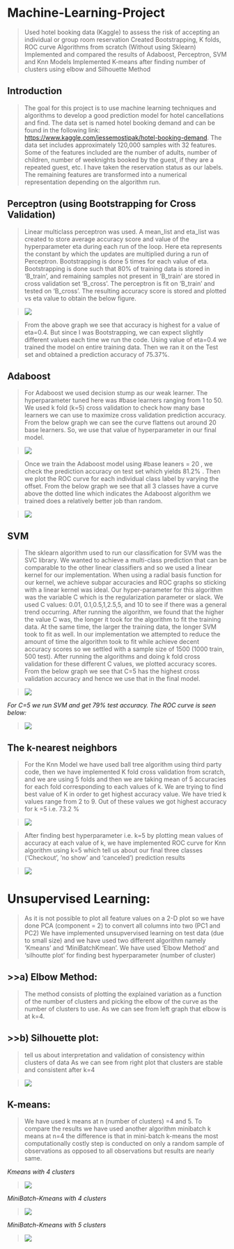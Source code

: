 # Machine-Learning-Project

>Used hotel booking data (Kaggle) to assess the risk of accepting an individual or group room reservation
>Created Bootstrapping, K folds, ROC curve Algorithms from scratch (Without using Sklearn)
>Implemented and compared the results of Adaboost, Perceptron, SVM and Knn Models
>Implemented K-means after finding number of clusters using elbow and Silhouette Method 

## Introduction
>The goal for this project is to use machine learning techniques and algorithms to develop a good prediction model for hotel cancellations and find. The data set is named hotel booking demand and can be found in the following link: https://www.kaggle.com/jessemostipak/hotel-booking-demand. The data set includes approximately 120,000 samples with 32 features. Some of the features included are the number of adults, number of children, number of weeknights booked by the guest, if they are a repeated guest, etc. I have taken the reservation status as our labels. The remaining features are transformed into a numerical representation depending on the algorithm run.
## Perceptron (using Bootstrapping for Cross Validation)
>Linear multiclass perceptron was used. A mean_list and eta_list was created to store average accuracy score and value of the hyperparameter eta during each run of the loop. Here eta represents the constant by which the updates are multiplied during a run of Perceptron.
>Bootstrapping is done 5 times for each value of eta. Bootstrapping is done such that 80% of training data is stored in ‘B_train’, and remaining samples not present in ‘B_train’ are stored in cross validation set ‘B_cross’. 
>The perceptron is fit on ‘B_train’ and tested on ‘B_cross’. The resulting accuracy score is stored and plotted vs eta value to obtain the below figure.

>![](image/1.png)

>From the above graph we see that accuracy is highest for a value of eta=0.4. But since I was Bootstrapping, we can expect slightly different values each time we run the code.
>Using value of eta=0.4 we trained the model on entire training data. Then we ran it on the Test set and obtained a prediction accuracy of 75.37%.
## Adaboost
>For Adaboost we used decision stump as our weak learner. The hyperparameter tuned here was #base learners ranging from 1 to 50. We used k fold (k=5) cross validation to check how many base learners we can use to maximize cross validation prediction accuracy. From the below graph we can see the curve flattens out around 20 base learners. So, we use that value of hyperparameter in our final model.

>![](image/2.png)

>Once we train the Adaboost model using #base leaners = 20 , we check the prediction accuracy on test set which yields 81.2% . Then we plot the ROC curve for each individual class label by varying the offset. From the below graph we see that all 3 classes have a curve above the dotted line which indicates the Adaboost algorithm we trained does a relatively better job than random.

>![](image/3.png)

## SVM
>The sklearn algorithm used to run our classification for SVM was the SVC library. We wanted to achieve a multi-class prediction that can be comparable to the other linear classifiers and so we used a linear kernel for our implementation. When using a radial basis function for our kernel, we achieve subpar accuracies and ROC graphs so sticking with a linear kernel was ideal. Our hyper-parameter for this algorithm was the variable C which is the regularization parameter or slack. We used C values: 0.01, 0.1,0.5,1,2.5,5, and 10 to see if there was a general trend occurring. After running the algorithm, we found that the higher the value C was, the longer it took for the algorithm to fit the training data. At the same time, the larger the training data, the longer SVM took to fit as well. In our implementation we attempted to reduce the amount of time the algorithm took to fit while achieve decent accuracy scores so we settled with a sample size of 1500 (1000 train, 500 test). 
>After running the algorithms and doing k fold cross validation for these different C values, we plotted accuracy scores. From the below graph we see that C=5 has the highest cross validation accuracy and hence we use that in the final model.

>![](image/4.png)

*For C=5 we run SVM and get 79% test accuracy. The ROC curve is seen below:*

>![](image/5.png)

## The k-nearest neighbors	
>For the Knn Model we have used ball tree algorithm using third party code, then we have implemented K fold cross validation from scratch, and we are using 5 folds and then we are taking mean of 5 accuracies for each fold corresponding to each values of k. We are trying to find best value of K in order to get highest accuracy value. We have tried k values range from 2 to 9. Out of these values we got highest accuracy for k =5 i.e. 73.2 %

>![](image/6.png)

>After finding best hyperparameter i.e. k=5 by plotting mean values of accuracy at each value of k, we have implemented ROC curve for Knn algorithm using k=5 which tell us about our final three classes (‘Checkout’, ’no show’ and ‘canceled’)  prediction results

>![](image/7.png)

# Unsupervised Learning:
>As it is not possible to plot all feature values on a 2-D plot so we have done PCA (component = 2) to convert all columns into two (PC1 and PC2)
We have implemented unsupvervised learning on test data (due to small size) and we have used two different algorithm namely ‘Kmeans’ and ‘MiniBatchKmean’.
We have used ‘Elbow Method’ and ‘silhoutte plot’ for finding best hyperparameter (number of cluster) 
## >>a)	Elbow Method: 
>The method consists of plotting the explained variation as a function of the number of clusters and picking the elbow of the curve as the number of clusters to use.
>As we can see from left graph that elbow is at k=4.
## >>b)  Silhouette plot: 
>tell us about interpretation and validation of consistency within clusters of data
>As we can see from right plot that clusters are stable and consistent after k=4

>![](image/8.png)

## K-means: 
>We have used k means at n (number of clusters) =4 and 5.  To compare the results we have used another algorithm minibatch k means at n=4  the difference is that in mini-batch k-means the most computationally costly step is conducted on only a random sample of observations as opposed to all observations but results are nearly same.

*Kmeans with 4 clusters*

>![](image/9.png)

*MiniBatch-Kmeans with 4 clusters*

>![](image/10.png)

*MiniBatch-Kmeans with 5 clusters*

>![](image/11.png)
